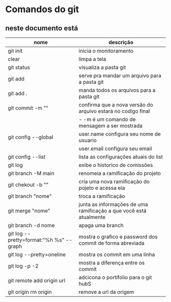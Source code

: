 # Comandos do git

neste documento está
---

| nome | descrição |
| -- | -- |
| git init | inicia o monitoramento |
| clear|  limpa a tela|
| git status | visualiza a pasta git|
| git add | serve pra mandar um arquivo para a pasta git|
| git add . | manda todos os arquivos para a pasta git|
| git commit -m "" | confirma que a nova versão do arquivo estará no codigo final
| |  - -m é um comando de mensagem a ser mostrada|
| git config --global | user.name configura seu nome de usuario|
| | user.email configura seu email|
| git config --list | lista as configurações atuais do list|
| git log | exibe o historico de comissões|
| git branch -M main | renomeia a ramificação do projeto|
| git chekout -b "" | cria uma nova ramificação do pojeto e acessa ela|
|git branch "nome" | troca a ramificação|
| git merge "nome" | junta as informações de uma ramificação a que você está atualmente|
| git branch -d  nome | apaga uma branch|
| git log --pretty=format:"%h %s" --graph | mostra o grafico e password dos commit de forma abreviada
| git log --pretty=oneline| mostra os commit em uma linha
| git log -p -2 | mostra a diferença entre os commit 
| git remote add origin url | adcicona o portifolio para o git hubS
| git origin rm origin| remove a url da origem



